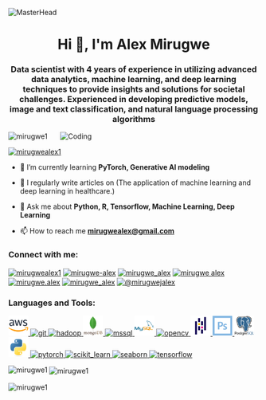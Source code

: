 ![MasterHead](https://cdn.dribbble.com/users/1162077/screenshots/3848914/programmer.gif)
<h1 align="center">Hi 👋, I'm Alex Mirugwe</h1>
<h3 align="center">Data scientist with 4 years of experience in utilizing advanced data analytics, machine learning, and deep learning techniques to provide insights and solutions for societal challenges. Experienced in developing predictive models, image and text classification, and natural language processing algorithms</h3>

<img align="right" alt="Coding" width="400" src="https://user-images.githubusercontent.com/85325733/175816539-05d30bc3-2c2e-4d03-bf95-714c4b631398.gif">

<p align="left"> <img src="https://komarev.com/ghpvc/?username=mirugwe1&label=Profile%20views&color=0e75b6&style=flat" alt="mirugwe1" /> </p>

<p align="left"> <a href="https://twitter.com/mirugwealex1" target="blank"><img src="https://img.shields.io/twitter/follow/mirugwealex1?logo=twitter&style=for-the-badge" alt="mirugwealex1" /></a> </p>

- 🌱 I’m currently learning **PyTorch, Generative AI modeling**

- 📝 I regularly write articles on (The application of machine learning and deep learning in healthcare.)

- 💬 Ask me about **Python, R, Tensorflow, Machine Learning, Deep Learning**

- 📫 How to reach me **mirugwealex@gmail.com**

<h3 align="left">Connect with me:</h3>
<p align="left">
<a href="https://twitter.com/mirugwealex1" target="blank"><img align="center" src="https://raw.githubusercontent.com/rahuldkjain/github-profile-readme-generator/master/src/images/icons/Social/twitter.svg" alt="mirugwealex1" height="30" width="40" /></a>
<a href="https://linkedin.com/in/mirugwe-alex" target="blank"><img align="center" src="https://raw.githubusercontent.com/rahuldkjain/github-profile-readme-generator/master/src/images/icons/Social/linked-in-alt.svg" alt="mirugwe-alex" height="30" width="40" /></a>
<a href="https://stackoverflow.com/users/mirugwe_alex" target="blank"><img align="center" src="https://raw.githubusercontent.com/rahuldkjain/github-profile-readme-generator/master/src/images/icons/Social/stack-overflow.svg" alt="mirugwe_alex" height="30" width="40" /></a>
<a href="https://kaggle.com/mirugwe alex" target="blank"><img align="center" src="https://raw.githubusercontent.com/rahuldkjain/github-profile-readme-generator/master/src/images/icons/Social/kaggle.svg" alt="mirugwe alex" height="30" width="40" /></a>
<a href="https://fb.com/mirugwe.alex" target="blank"><img align="center" src="https://raw.githubusercontent.com/rahuldkjain/github-profile-readme-generator/master/src/images/icons/Social/facebook.svg" alt="mirugwe.alex" height="30" width="40" /></a>
<a href="https://instagram.com/mirugwe_alex" target="blank"><img align="center" src="https://raw.githubusercontent.com/rahuldkjain/github-profile-readme-generator/master/src/images/icons/Social/instagram.svg" alt="mirugwe_alex" height="30" width="40" /></a>
<a href="https://medium.com/@mirugwejalex" target="blank"><img align="center" src="https://raw.githubusercontent.com/rahuldkjain/github-profile-readme-generator/master/src/images/icons/Social/medium.svg" alt="@mirugwejalex" height="30" width="40" /></a>
</p>

<h3 align="left">Languages and Tools:</h3>
<p align="left"> <a href="https://aws.amazon.com" target="_blank" rel="noreferrer"> <img src="https://raw.githubusercontent.com/devicons/devicon/master/icons/amazonwebservices/amazonwebservices-original-wordmark.svg" alt="aws" width="40" height="40"/> </a> <a href="https://git-scm.com/" target="_blank" rel="noreferrer"> <img src="https://www.vectorlogo.zone/logos/git-scm/git-scm-icon.svg" alt="git" width="40" height="40"/> </a> <a href="https://hadoop.apache.org/" target="_blank" rel="noreferrer"> <img src="https://www.vectorlogo.zone/logos/apache_hadoop/apache_hadoop-icon.svg" alt="hadoop" width="40" height="40"/> </a> <a href="https://www.mongodb.com/" target="_blank" rel="noreferrer"> <img src="https://raw.githubusercontent.com/devicons/devicon/master/icons/mongodb/mongodb-original-wordmark.svg" alt="mongodb" width="40" height="40"/> </a> <a href="https://www.microsoft.com/en-us/sql-server" target="_blank" rel="noreferrer"> <img src="https://www.svgrepo.com/show/303229/microsoft-sql-server-logo.svg" alt="mssql" width="40" height="40"/> </a> <a href="https://www.mysql.com/" target="_blank" rel="noreferrer"> <img src="https://raw.githubusercontent.com/devicons/devicon/master/icons/mysql/mysql-original-wordmark.svg" alt="mysql" width="40" height="40"/> </a> <a href="https://opencv.org/" target="_blank" rel="noreferrer"> <img src="https://www.vectorlogo.zone/logos/opencv/opencv-icon.svg" alt="opencv" width="40" height="40"/> </a> <a href="https://pandas.pydata.org/" target="_blank" rel="noreferrer"> <img src="https://raw.githubusercontent.com/devicons/devicon/2ae2a900d2f041da66e950e4d48052658d850630/icons/pandas/pandas-original.svg" alt="pandas" width="40" height="40"/> </a> <a href="https://www.photoshop.com/en" target="_blank" rel="noreferrer"> <img src="https://raw.githubusercontent.com/devicons/devicon/master/icons/photoshop/photoshop-line.svg" alt="photoshop" width="40" height="40"/> </a> <a href="https://www.postgresql.org" target="_blank" rel="noreferrer"> <img src="https://raw.githubusercontent.com/devicons/devicon/master/icons/postgresql/postgresql-original-wordmark.svg" alt="postgresql" width="40" height="40"/> </a> <a href="https://www.python.org" target="_blank" rel="noreferrer"> <img src="https://raw.githubusercontent.com/devicons/devicon/master/icons/python/python-original.svg" alt="python" width="40" height="40"/> </a> <a href="https://pytorch.org/" target="_blank" rel="noreferrer"> <img src="https://www.vectorlogo.zone/logos/pytorch/pytorch-icon.svg" alt="pytorch" width="40" height="40"/> </a> <a href="https://scikit-learn.org/" target="_blank" rel="noreferrer"> <img src="https://upload.wikimedia.org/wikipedia/commons/0/05/Scikit_learn_logo_small.svg" alt="scikit_learn" width="40" height="40"/> </a> <a href="https://seaborn.pydata.org/" target="_blank" rel="noreferrer"> <img src="https://seaborn.pydata.org/_images/logo-mark-lightbg.svg" alt="seaborn" width="40" height="40"/> </a> <a href="https://www.tensorflow.org" target="_blank" rel="noreferrer"> <img src="https://www.vectorlogo.zone/logos/tensorflow/tensorflow-icon.svg" alt="tensorflow" width="40" height="40"/> </a> </p>

<p><img align="left" src="https://github-readme-stats.vercel.app/api/top-langs?username=mirugwe1&show_icons=true&locale=en&layout=compact" alt="mirugwe1" /></p>

<p>&nbsp;<img align="center" src="https://github-readme-stats.vercel.app/api?username=mirugwe1&show_icons=true&locale=en" alt="mirugwe1" /></p>

<p><img align="center" src="https://github-readme-streak-stats.herokuapp.com/?user=mirugwe1&" alt="mirugwe1" /></p>

